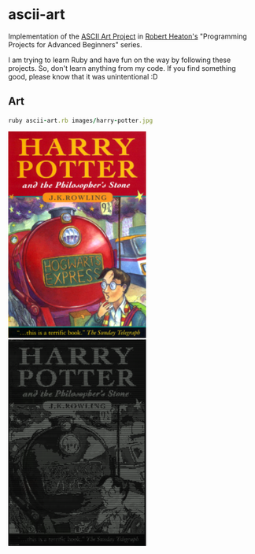 # ascii-art
Implementation of the [ASCII Art Project](https://robertheaton.com/2018/06/12/programming-projects-for-advanced-beginners-ascii-art/) in [Robert Heaton's](https://twitter.com/robjheaton) "Programming Projects for Advanced Beginners" series.

I am trying to learn Ruby and have fun on the way by following these projects. So, don't learn anything from my code. If you find something good, please know that it was unintentional :D

## Art
```ruby
ruby ascii-art.rb images/harry-potter.jpg
```

<img src="images/harry-potter.jpg" width="280" height="420"> <img src="images/harry-potter-ascii.png" width="280" height="420">
